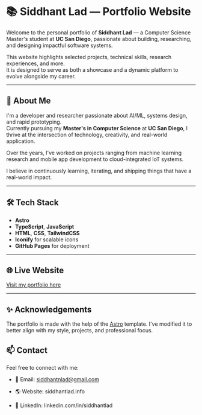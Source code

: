 # 📚 Siddhant Lad — Portfolio Website

Welcome to the personal portfolio of **Siddhant Lad** — a Computer Science Master's student at **UC San Diego**, passionate about building, researching, and designing impactful software systems.

This website highlights selected projects, technical skills, research experiences, and more.  
It is designed to serve as both a showcase and a dynamic platform to evolve alongside my career.

---

## 🚀 About Me

I'm a developer and researcher passionate about AI/ML, systems design, and rapid prototyping.  
Currently pursuing my **Master's in Computer Science** at **UC San Diego**, I thrive at the intersection of technology, creativity, and real-world application.

Over the years, I've worked on projects ranging from machine learning research and mobile app development to cloud-integrated IoT systems.

I believe in continuously learning, iterating, and shipping things that have a real-world impact.

---

## 🛠️ Tech Stack

- **Astro**
- **TypeScript**, **JavaScript**
- **HTML**, **CSS**, **TailwindCSS**
- **Iconify** for scalable icons
- **GitHub Pages** for deployment

---

## 🌐 Live Website

[Visit my portfolio here](https://siddhantlad.info)

---

## ✨ Acknowledgements
The portfolio is made with the help of the [Astro](https://github.com/withastro/astro/tree/main/examples/portfolio) template.
I've modified it to better align with my style, projects, and professional focus.

## 📫 Contact
Feel free to connect with me:

- 📧 Email: siddhantnlad@gmail.com

- 🌎 Website: siddhantlad.info

- 🔗 LinkedIn: linkedin.com/in/siddhantlad